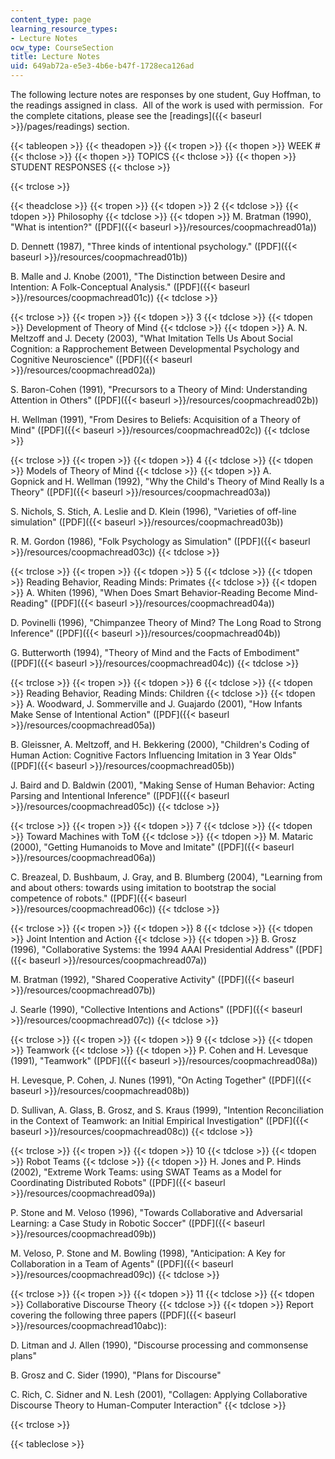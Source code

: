 ```yaml
---
content_type: page
learning_resource_types:
- Lecture Notes
ocw_type: CourseSection
title: Lecture Notes
uid: 649ab72a-e5e3-4b6e-b47f-1728eca126ad
---
```


The following lecture notes are responses by one student, Guy Hoffman, to the readings assigned in class.  All of the work is used with permission.  For the complete citations, please see the [readings]({{< baseurl >}}/pages/readings) section.

{{< tableopen >}}
{{< theadopen >}}
{{< tropen >}}
{{< thopen >}}
WEEK #
{{< thclose >}}
{{< thopen >}}
TOPICS
{{< thclose >}}
{{< thopen >}}
STUDENT RESPONSES
{{< thclose >}}

{{< trclose >}}

{{< theadclose >}}
{{< tropen >}}
{{< tdopen >}}
2
{{< tdclose >}}
{{< tdopen >}}
Philosophy
{{< tdclose >}}
{{< tdopen >}}
M. Bratman (1990), "What is intention?" ([PDF]({{< baseurl >}}/resources/coopmachread01a))  
  
D. Dennett (1987), "Three kinds of intentional psychology." ([PDF]({{< baseurl >}}/resources/coopmachread01b))  
  
B. Malle and J. Knobe (2001), "The Distinction between Desire and Intention: A Folk-Conceptual Analysis." ([PDF]({{< baseurl >}}/resources/coopmachread01c))
{{< tdclose >}}

{{< trclose >}}
{{< tropen >}}
{{< tdopen >}}
3
{{< tdclose >}}
{{< tdopen >}}
Development of Theory of Mind
{{< tdclose >}}
{{< tdopen >}}
A. N. Meltzoff and J. Decety (2003), "What Imitation Tells Us About Social Cognition: a Rapprochement Between Developmental Psychology and Cognitive Neuroscience" ([PDF]({{< baseurl >}}/resources/coopmachread02a))  
  
S. Baron-Cohen (1991), "Precursors to a Theory of Mind: Understanding Attention in Others" ([PDF]({{< baseurl >}}/resources/coopmachread02b))  
  
H. Wellman (1991), "From Desires to Beliefs: Acquisition of a Theory of Mind" ([PDF]({{< baseurl >}}/resources/coopmachread02c))
{{< tdclose >}}

{{< trclose >}}
{{< tropen >}}
{{< tdopen >}}
4
{{< tdclose >}}
{{< tdopen >}}
Models of Theory of Mind
{{< tdclose >}}
{{< tdopen >}}
A. Gopnick and H. Wellman (1992), "Why the Child's Theory of Mind Really Is a Theory" ([PDF]({{< baseurl >}}/resources/coopmachread03a))  
  
S. Nichols, S. Stich, A. Leslie and D. Klein (1996), "Varieties of off-line simulation" ([PDF]({{< baseurl >}}/resources/coopmachread03b))  
  
R. M. Gordon (1986), "Folk Psychology as Simulation" ([PDF]({{< baseurl >}}/resources/coopmachread03c))
{{< tdclose >}}

{{< trclose >}}
{{< tropen >}}
{{< tdopen >}}
5
{{< tdclose >}}
{{< tdopen >}}
Reading Behavior, Reading Minds: Primates
{{< tdclose >}}
{{< tdopen >}}
A. Whiten (1996), "When Does Smart Behavior-Reading Become Mind-Reading" ([PDF]({{< baseurl >}}/resources/coopmachread04a))  
  
D. Povinelli (1996), "Chimpanzee Theory of Mind? The Long Road to Strong Inference" ([PDF]({{< baseurl >}}/resources/coopmachread04b))  
  
G. Butterworth (1994), "Theory of Mind and the Facts of Embodiment" ([PDF]({{< baseurl >}}/resources/coopmachread04c))
{{< tdclose >}}

{{< trclose >}}
{{< tropen >}}
{{< tdopen >}}
6
{{< tdclose >}}
{{< tdopen >}}
Reading Behavior, Reading Minds: Children
{{< tdclose >}}
{{< tdopen >}}
A. Woodward, J. Sommerville and J. Guajardo (2001), "How Infants Make Sense of Intentional Action" ([PDF]({{< baseurl >}}/resources/coopmachread05a))  
  
B. Gleissner, A. Meltzoff, and H. Bekkering (2000), "Children's Coding of Human Action: Cognitive Factors Influencing Imitation in 3 Year Olds" ([PDF]({{< baseurl >}}/resources/coopmachread05b))  
  
J. Baird and D. Baldwin (2001), "Making Sense of Human Behavior: Acting Parsing and Intentional Inference" ([PDF]({{< baseurl >}}/resources/coopmachread05c))
{{< tdclose >}}

{{< trclose >}}
{{< tropen >}}
{{< tdopen >}}
7
{{< tdclose >}}
{{< tdopen >}}
Toward Machines with ToM
{{< tdclose >}}
{{< tdopen >}}
M. Mataric (2000), "Getting Humanoids to Move and Imitate" ([PDF]({{< baseurl >}}/resources/coopmachread06a))  
  
C. Breazeal, D. Bushbaum, J. Gray, and B. Blumberg (2004), "Learning from and about others: towards using imitation to bootstrap the social competence of robots." ([PDF]({{< baseurl >}}/resources/coopmachread06c))
{{< tdclose >}}

{{< trclose >}}
{{< tropen >}}
{{< tdopen >}}
8
{{< tdclose >}}
{{< tdopen >}}
Joint Intention and Action
{{< tdclose >}}
{{< tdopen >}}
B. Grosz (1996), "Collaborative Systems: the 1994 AAAI Presidential Address" ([PDF]({{< baseurl >}}/resources/coopmachread07a))  
  
M. Bratman (1992), "Shared Cooperative Activity" ([PDF]({{< baseurl >}}/resources/coopmachread07b))  
  
J. Searle (1990), "Collective Intentions and Actions" ([PDF]({{< baseurl >}}/resources/coopmachread07c))
{{< tdclose >}}

{{< trclose >}}
{{< tropen >}}
{{< tdopen >}}
9
{{< tdclose >}}
{{< tdopen >}}
Teamwork
{{< tdclose >}}
{{< tdopen >}}
P. Cohen and H. Levesque (1991), "Teamwork" ([PDF]({{< baseurl >}}/resources/coopmachread08a))  
  
H. Levesque, P. Cohen, J. Nunes (1991), "On Acting Together" ([PDF]({{< baseurl >}}/resources/coopmachread08b))  
  
D. Sullivan, A. Glass, B. Grosz, and S. Kraus (1999), "Intention Reconciliation in the Context of Teamwork: an Initial Empirical Investigation" ([PDF]({{< baseurl >}}/resources/coopmachread08c))
{{< tdclose >}}

{{< trclose >}}
{{< tropen >}}
{{< tdopen >}}
10
{{< tdclose >}}
{{< tdopen >}}
Robot Teams
{{< tdclose >}}
{{< tdopen >}}
H. Jones and P. Hinds (2002), "Extreme Work Teams: using SWAT Teams as a Model for Coordinating Distributed Robots" ([PDF]({{< baseurl >}}/resources/coopmachread09a))  
  
P. Stone and M. Veloso (1996), "Towards Collaborative and Adversarial Learning: a Case Study in Robotic Soccer" ([PDF]({{< baseurl >}}/resources/coopmachread09b))  
  
M. Veloso, P. Stone and M. Bowling (1998), "Anticipation: A Key for Collaboration in a Team of Agents" ([PDF]({{< baseurl >}}/resources/coopmachread09c))
{{< tdclose >}}

{{< trclose >}}
{{< tropen >}}
{{< tdopen >}}
11
{{< tdclose >}}
{{< tdopen >}}
Collaborative Discourse Theory
{{< tdclose >}}
{{< tdopen >}}
Report covering the following three papers ([PDF]({{< baseurl >}}/resources/coopmachread10abc)):  
  
D. Litman and J. Allen (1990), "Discourse processing and commonsense plans"  
  
B. Grosz and C. Sider (1990), "Plans for Discourse"  
  
C. Rich, C. Sidner and N. Lesh (2001), "Collagen: Applying Collaborative Discourse Theory to Human-Computer Interaction"
{{< tdclose >}}

{{< trclose >}}

{{< tableclose >}}
